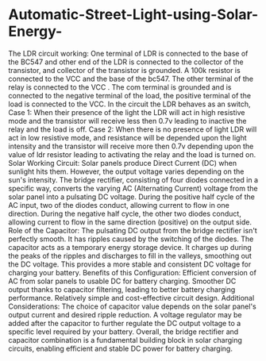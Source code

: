# Automatic-Street-Light-using-Solar-Energy-
The LDR circuit working: One terminal of LDR is connected to the base of the BC547 and other end of the LDR is connected to the collector of the transistor, and collector of the transistor is grounded.
A 100k resistor is connected to the VCC and the base of the bc547. The other terminal of the relay is connected to the VCC .
The com terminal is grounded and is connected to the negative terminal of the load, the positive terminal of the load is connected to the VCC.
In the circuit the LDR behaves as an switch,
Case 1:
When their presence of the light the LDR will act in high resistive mode and the transistor will receive less then 0.7v leading to inactive the relay and the load is off.
Case 2:
When there is no presence of light LDR will act in low resistive mode, and resistance will be depended upon the light intensity and the transistor will receive more then 0.7v depending upon the value of ldr resistor leading to activating the relay and the load is turned on. Solar Working Circuit: Solar panels produce Direct Current (DC) when sunlight hits them. However, the output voltage varies depending on the sun's intensity. The bridge rectifier, consisting of four diodes connected in a specific way, converts the varying AC (Alternating Current) voltage from the solar panel into a pulsating DC voltage. During the positive half cycle of the AC input, two of the diodes conduct, allowing current to flow in one direction. During the negative half cycle, the other two diodes conduct, allowing current to flow in the same direction (positive) on the output side. Role of the Capacitor: The pulsating DC output from the bridge rectifier isn't perfectly smooth. It has ripples caused by the switching of the diodes. The capacitor acts as a temporary energy storage device. It charges up during the peaks of the ripples and discharges to fill in the valleys, smoothing out the DC voltage. This provides a more stable and consistent DC voltage for charging your battery. Benefits of this Configuration: Efficient conversion of AC from solar panels to usable DC for battery charging. Smoother DC output thanks to capacitor filtering, leading to better battery charging performance. Relatively simple and cost-effective circuit design. Additional Considerations: The choice of capacitor value depends on the solar panel's output current and desired ripple reduction. A voltage regulator may be added after the capacitor to further regulate the DC output voltage to a specific level required by your battery. Overall, the bridge rectifier and capacitor combination is a fundamental building block in solar charging circuits, enabling efficient and stable DC power for battery charging.
